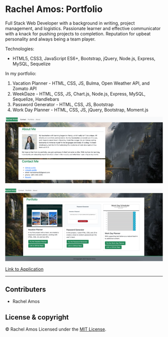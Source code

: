 # Rachel Amos: Portfolio

Full Stack Web Developer with a background in writing, project management, and logistics.
Passionate learner and effective communicator with a knack for pushing projects to completion.
Reputation for upbeat personality and always being a team player.

Technologies:
- HTML5, CSS3, JavaScript ES6+, Bootstrap, jQuery, Node.js, Express, MySQL, Sequelize

In my portfolio:
1. Vacation Planner - HTML, CSS, JS, Bulma, Open Weather API, and Zomato API
2. WeekDaze - HTML, CSS, JS, Chart.js, Node.js, Express, MySQL, Sequelize, Handlebars
2. Password Generator - HTML, CSS, JS, Bootstrap
3. Work Day Planner - HTML, CSS, JS, jQuery, Bootstrap, Moment.js

![About Page](images/aboutme.png)

![Portfolio Page](images/portfolio.png)

[Link to Application](https://rachelamos.github.io/portfolio/)

---

## Contributers

- Rachel Amos

## License & copyright

© Rachel Amos
Licensed under the [MIT License](LICENSE).